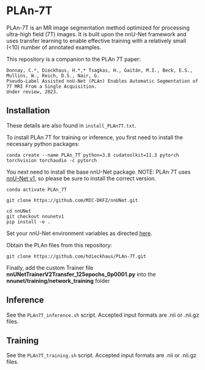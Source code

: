 # PLAn-7T

PLAn-7T is an MR image segmentation method optimized for processing ultra-high field (7T) images. It is built upon the nnU-Net framework and uses transfer learning to enable effective training with a relatively small (<10) number of annotated examples.

This repository is a companion to the PLAn 7T paper:
```
Donnay, C.*, Dieckhaus, H.*,* Tsagkas, H., Gaitán, M.I., Beck, E.S., Mullins, W., Reich, D.S., Nair, G.
Pseudo-Label Assisted nnU-Net (PLAn) Enables Automatic Segmentation of 7T MRI From a Single Acquisition.
Under review, 2023.
```

## Installation

These details are also found in ```install_PLAn7T.txt```.

To install PLAn 7T for training or inference, you first need to install the necessary python packages:

```
conda create --name PLAn_7T python=3.8 cudatoolkit=11.3 pytorch torchvision torchaudio -c pytorch
```

You next need to install the base nnU-Net package. NOTE: PLAn 7T uses [nnU-Net v1]([url](https://github.com/MIC-DKFZ/nnUNet/tree/nnunetv1)), so please be sure to install the correct version.
```
conda activate PLAn_7T

git clone https://github.com/MIC-DKFZ/nnUNet.git

cd nnUNet
git checkout nnunetv1
pip install -e .
```

Set your nnU-Net environment variables as directed [here](https://github.com/MIC-DKFZ/nnUNet/blob/nnunetv1/documentation/setting_up_paths.md).

Obtain the PLAn files from this repository:
```
git clone https://github.com/hdieckhaus/PLAn-7T.git
```

Finally, add the custom Trainer file **nnUNetTrainerV2Transfer_125epochs_0p0001.py** into the **nnunet/training/network_training** folder 

## Inference

See the ```PLAn7T_inference.sh``` script. Accepted input formats are .nii or .nii.gz files.

## Training

See the ```PLAn7T_training.sh``` script. Accepted input formats are .nii or .nii.gz files.
